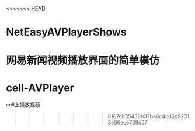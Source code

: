 <<<<<<< HEAD
# NetEasyAVPlayerShows
网易新闻视频播放界面的简单模仿
=======
# cell-AVPlayer
cell上播放视频
>>>>>>> 0107cb35439b37ba6c4cd6d92313e06ece738d57
